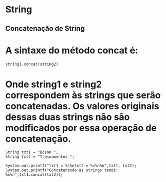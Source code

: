 # String

## Concatenação de String

# A sintaxe do método concat é:

``` 
string1.concat(string2)
```

# Onde string1 e string2 correspondem às strings que serão concatenadas. Os valores originais dessas duas strings não são modificados por essa operação de concatenação.

``` 
String txt1 = "Bóson ";
String txt2 = "Treinamentos ";

System.out.printf("txt1 = %s%ntxt2 = %s%n%n",txt1, txt2);
System.out.printf("Concatenando as strings temos: %s%n",txt1.concat(txt2));
```

